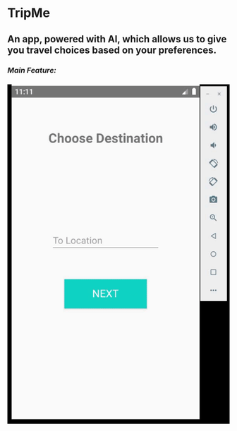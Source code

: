 # TripMe
## An app, powered with AI, which allows us to give you travel choices based on your preferences.

### *Main Feature:*
### ![Gif of app](appVidGif.gif)
